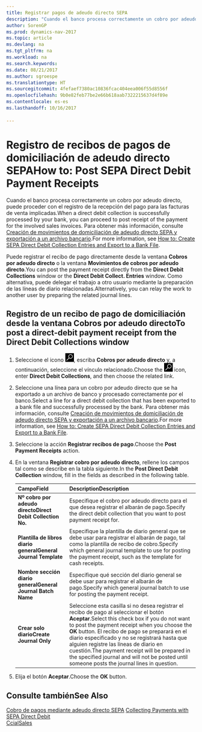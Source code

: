 ```yaml
---
title: Registrar pagos de adeudo directo SEPA
description: "Cuando el banco procesa correctamente un cobro por adeudo directo, puede proceder con el registro de la recepción del pago para las facturas de venta implicadas."
author: SorenGP
ms.prod: dynamics-nav-2017
ms.topic: article
ms.devlang: na
ms.tgt_pltfrm: na
ms.workload: na
ms.search.keywords: 
ms.date: 08/21/2017
ms.author: sgroespe
ms.translationtype: HT
ms.sourcegitcommit: 4fefaef7380ac10836fcac404eea006f55d8556f
ms.openlocfilehash: 9b0e82feb77be2e66b618aab7322215637d4f89e
ms.contentlocale: es-es
ms.lasthandoff: 10/16/2017

---
```

# <a name="how-to-post-sepa-direct-debit-payment-receipts"></a><span data-ttu-id="6364a-103">Registro de recibos de pagos de domiciliación de adeudo directo SEPA</span><span class="sxs-lookup"><span data-stu-id="6364a-103">How to: Post SEPA Direct Debit Payment Receipts</span></span>
<span data-ttu-id="6364a-104">Cuando el banco procesa correctamente un cobro por adeudo directo, puede proceder con el registro de la recepción del pago para las facturas de venta implicadas.</span><span class="sxs-lookup"><span data-stu-id="6364a-104">When a direct debit collection is successfully processed by your bank, you can proceed to post receipt of the payment for the involved sales invoices.</span></span> <span data-ttu-id="6364a-105">Para obtener más información, consulte [Creación de movimientos de domiciliación de adeudo directo SEPA y exportación a un archivo bancario](finance-how-create-sepa-direct-debit-collection-entries-export-bank-file.md).</span><span class="sxs-lookup"><span data-stu-id="6364a-105">For more information, see [How to: Create SEPA Direct Debit Collection Entries and Export to a Bank File](finance-how-create-sepa-direct-debit-collection-entries-export-bank-file.md).</span></span>  

<span data-ttu-id="6364a-106">Puede registrar el recibo de pago directamente desde la ventana **Cobros por adeudo directo** o la ventana **Movimientos de cobros por adeudo directo**.</span><span class="sxs-lookup"><span data-stu-id="6364a-106">You can post the payment receipt directly from the **Direct Debit Collections** window or the **Direct Debit Collect. Entries** window.</span></span> <span data-ttu-id="6364a-107">Como alternativa, puede delegar el trabajo a otro usuario mediante la preparación de las líneas de diario relacionadas.</span><span class="sxs-lookup"><span data-stu-id="6364a-107">Alternatively, you can relay the work to another user by preparing the related journal lines.</span></span>  

## <a name="to-post-a-direct-debit-payment-receipt-from-the-direct-debit-collections-window"></a><span data-ttu-id="6364a-108">Registro de un recibo de pago de domiciliación desde la ventana Cobros por adeudo directo</span><span class="sxs-lookup"><span data-stu-id="6364a-108">To post a direct-debit payment receipt from the Direct Debit Collections window</span></span>  
1. <span data-ttu-id="6364a-109">Seleccione el icono ![Buscar página o informe](media/ui-search/search_small.png "icono Buscar página o informe"), escriba **Cobros por adeudo directo** y, a continuación, seleccione el vínculo relacionado.</span><span class="sxs-lookup"><span data-stu-id="6364a-109">Choose the ![Search for Page or Report](media/ui-search/search_small.png "Search for Page or Report icon") icon, enter **Direct Debit Collections**, and then choose the related link.</span></span>  
2. <span data-ttu-id="6364a-110">Seleccione una línea para un cobro por adeudo directo que se ha exportado a un archivo de banco y procesado correctamente por el banco.</span><span class="sxs-lookup"><span data-stu-id="6364a-110">Select a line for a direct debit collection that has been exported to a bank file and successfully processed by the bank.</span></span> <span data-ttu-id="6364a-111">Para obtener más información, consulte [Creación de movimientos de domiciliación de adeudo directo SEPA y exportación a un archivo bancario](finance-how-create-sepa-direct-debit-collection-entries-export-bank-file.md).</span><span class="sxs-lookup"><span data-stu-id="6364a-111">For more information, see [How to: Create SEPA Direct Debit Collection Entries and Export to a Bank File](finance-how-create-sepa-direct-debit-collection-entries-export-bank-file.md).</span></span>  
3. <span data-ttu-id="6364a-112">Seleccione la acción **Registrar recibos de pago**.</span><span class="sxs-lookup"><span data-stu-id="6364a-112">Choose the **Post Payment Receipts** action.</span></span>  
4. <span data-ttu-id="6364a-113">En la ventana **Registrar cobro por adeudo directo**, rellene los campos tal como se describe en la tabla siguiente.</span><span class="sxs-lookup"><span data-stu-id="6364a-113">In the **Post Direct Debit Collection** window, fill in the fields as described in the following table.</span></span>  

    |<span data-ttu-id="6364a-114">Campo</span><span class="sxs-lookup"><span data-stu-id="6364a-114">Field</span></span>|<span data-ttu-id="6364a-115">Description</span><span class="sxs-lookup"><span data-stu-id="6364a-115">Description</span></span>|  
    |---------------------------------|---------------------------------------|  
    |<span data-ttu-id="6364a-116">**Nº cobro por adeudo directo**</span><span class="sxs-lookup"><span data-stu-id="6364a-116">**Direct Debit Collection No.**</span></span>|<span data-ttu-id="6364a-117">Especifique el cobro por adeudo directo para el que desea registrar el albarán de pago.</span><span class="sxs-lookup"><span data-stu-id="6364a-117">Specify the direct debit collection that you want to post payment receipt for.</span></span>|  
    |<span data-ttu-id="6364a-118">**Plantilla de libros diario general**</span><span class="sxs-lookup"><span data-stu-id="6364a-118">**General Journal Template**</span></span>|<span data-ttu-id="6364a-119">Especifique la plantilla de diario general que se debe usar para registrar el albarán de pago, tal como la plantilla de recibo de cobro.</span><span class="sxs-lookup"><span data-stu-id="6364a-119">Specify which general journal template to use for posting the payment receipt, such as the template for cash receipts.</span></span>|  
    |<span data-ttu-id="6364a-120">**Nombre sección diario general**</span><span class="sxs-lookup"><span data-stu-id="6364a-120">**General Journal Batch Name**</span></span>|<span data-ttu-id="6364a-121">Especifique qué sección del diario general se debe usar para registrar el albarán de pago.</span><span class="sxs-lookup"><span data-stu-id="6364a-121">Specify which general journal batch to use for posting the payment receipt.</span></span>|  
    |<span data-ttu-id="6364a-122">**Crear solo diario**</span><span class="sxs-lookup"><span data-stu-id="6364a-122">**Create Journal Only**</span></span>|<span data-ttu-id="6364a-123">Seleccione esta casilla si no desea registrar el recibo de pago al seleccionar el botón **Aceptar**.</span><span class="sxs-lookup"><span data-stu-id="6364a-123">Select this check box if you do not want to post the payment receipt when you choose the **OK** button.</span></span> <span data-ttu-id="6364a-124">El recibo de pago se preparará en el diario especificado y no se registrará hasta que alguien registre las líneas de diario en cuestión.</span><span class="sxs-lookup"><span data-stu-id="6364a-124">The payment receipt will be prepared in the specified journal and will not be posted until someone posts the journal lines in question.</span></span>|  

5. <span data-ttu-id="6364a-125">Elija el botón **Aceptar**.</span><span class="sxs-lookup"><span data-stu-id="6364a-125">Choose the **OK** button.</span></span>  

## <a name="see-also"></a><span data-ttu-id="6364a-126">Consulte también</span><span class="sxs-lookup"><span data-stu-id="6364a-126">See Also</span></span>  
 <span data-ttu-id="6364a-127">[Cobro de pagos mediante adeudo directo SEPA](finance-collect-payments-with-sepa-direct-debit.md) </span><span class="sxs-lookup"><span data-stu-id="6364a-127">[Collecting Payments with SEPA Direct Debit](finance-collect-payments-with-sepa-direct-debit.md) </span></span>  
 [<span data-ttu-id="6364a-128">Ccial</span><span class="sxs-lookup"><span data-stu-id="6364a-128">Sales</span></span>](sales-manage-sales.md)

